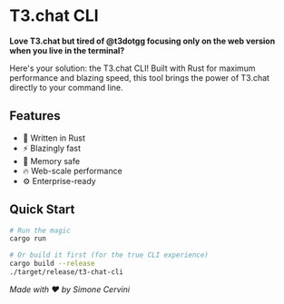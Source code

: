 # T3.chat CLI

**Love T3.chat but tired of @t3dotgg focusing only on the web version when you live in the terminal?**

Here's your solution: the T3.chat CLI! Built with Rust for maximum performance and blazing speed, this tool brings the power of T3.chat directly to your command line.

## Features

- 🦀 Written in Rust
- ⚡ Blazingly fast
- 💾 Memory safe
- 🔥 Web-scale performance
- ⚙️ Enterprise-ready

## Quick Start

```bash
# Run the magic
cargo run

# Or build it first (for the true CLI experience)
cargo build --release
./target/release/t3-chat-cli
```

_Made with ❤️ by Simone Cervini_
